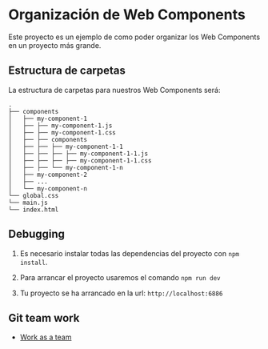 # Organización de Web Components

Este proyecto es un ejemplo de como poder organizar los Web Components en un proyecto más grande.

## Estructura de carpetas

La estructura de carpetas para nuestros Web Components será:

```
.
├── components
│   ├── my-component-1
│   ├── ├── my-component-1.js
│   ├── ├── my-component-1.css
│   ├── ├── components
│   ├── ├── ├── my-component-1-1
│   ├── ├── ├── ├── my-component-1-1.js
│   ├── ├── ├── ├── my-component-1-1.css
│   ├── ├── └── my-component-1-n
│   ├── my-component-2
│   ├── ...
│   └── my-component-n
└── global.css
└── main.js
└── index.html
```

## Debugging

1. Es necesario instalar todas las dependencias del proyecto con `npm install`.

2. Para arrancar el proyecto usaremos el comando `npm run dev`

3. Tu proyecto se ha arrancado en la url: `http://localhost:6886`

## Git team work

* [Work as a team](https://www.linkedin.com/feed/update/urn:li:activity:7297547140006895617/)